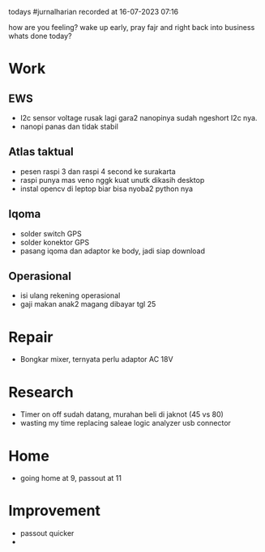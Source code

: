 todays #jurnalharian  recorded at 16-07-2023 07:16

how are you feeling?
wake up early, pray fajr and right back into business
whats done today?

# Work
## EWS
- I2c sensor voltage rusak lagi gara2 nanopinya sudah ngeshort I2c nya.
- nanopi panas dan tidak stabil
## Atlas taktual
- pesen raspi 3 dan raspi 4 second ke surakarta
- raspi punya mas veno nggk kuat unutk dikasih desktop
- instal opencv di leptop biar bisa nyoba2 python nya
## Iqoma
- solder switch GPS
- solder konektor GPS
- pasang iqoma dan adaptor ke body, jadi siap download
## Operasional
- isi ulang rekening operasional
- gaji makan anak2 magang dibayar tgl 25
# Repair
- Bongkar mixer, ternyata perlu adaptor AC 18V
# Research
- Timer on off sudah datang, murahan beli di jaknot (45 vs 80)
- wasting my time replacing saleae logic analyzer usb connector
# Home
- going home at 9, passout at 11
# Improvement
- passout quicker
- 
